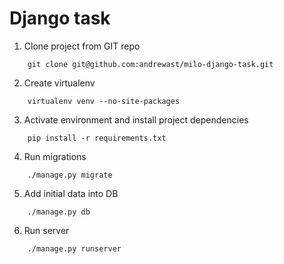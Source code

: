 # Django task

1. Clone project from GIT repo

```
    git clone git@github.com:andrewast/milo-django-task.git
```

2. Create virtualenv

```
    virtualenv venv --no-site-packages
```

3. Activate environment and install project dependencies
```
    pip install -r requirements.txt
```

4.  Run migrations
```
    ./manage.py migrate
```

5. Add initial data into DB
```
    ./manage.py db
```

6. Run server
```
    ./manage.py runserver
```
